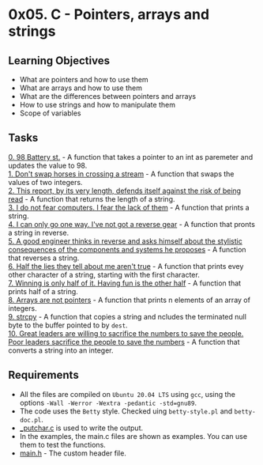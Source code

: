 # 0x05. C - Pointers, arrays and strings
## Learning Objectives
- What are pointers and how to use them
- What are arrays and how to use them
- What are the differences between pointers and arrays
- How to use strings and how to manipulate them
- Scope of variables

## Tasks
[0. 98 Battery st.](0-reset_to_98.c) - A function that takes a pointer to an int as paremeter and updates the value to 98.  
[1. Don't swap horses in crossing a stream](1-swap.c) - A function that swaps the values of two integers.  
[2. This report, by its very length, defends itself against the risk of being read](2-strlen.c) - A function that returns the length of a string.  
[3. I do not fear computers. I fear the lack of them](3-puts.c) - A function that prints a string.  
[4. I can only go one way. I've not got a reverse gear](4-print_rev.c) - A function that pronts a string in reverse.  
[5. A good engineer thinks in reverse and asks himself about the stylistic consequences of the components and systems he proposes](5-rev_string.c) - A function that reverses a string.  
[6. Half the lies they tell about me aren't true](6-puts2.c) - A function that prints evey other character of a string, starting with the first character.  
[7. Winning is only half of it. Having fun is the other half](7-puts_half.c) - A function that prints half of a string.  
[8. Arrays are not pointers](8-print_array.c) - A function that prints n elements of an array of integers.  
[9. strcpy](9-strcpy.c) - A function that copies a string and ncludes the terminated null byte to the buffer pointed to by `dest`.  
[10. Great leaders are willing to sacrifice the numbers to save the people. Poor leaders sacrifice the people to save the numbers](100-atoi.c) - A function that converts a string into an integer.  

## Requirements
- All the files are compiled on `Ubuntu 20.04 LTS` using `gcc`, using the options `-Wall -Werror -Wextra -pedantic -std=gnu89`.
- The code uses the `Betty` style. Checked uing `betty-style.pl` and `betty-doc.pl`.
- [_putchar.c](_putchar) is used to write the output.
- In the examples, the main.c files are shown as examples. You can use them to test the functions.
- [main.h](main.h) - The custom header file.
